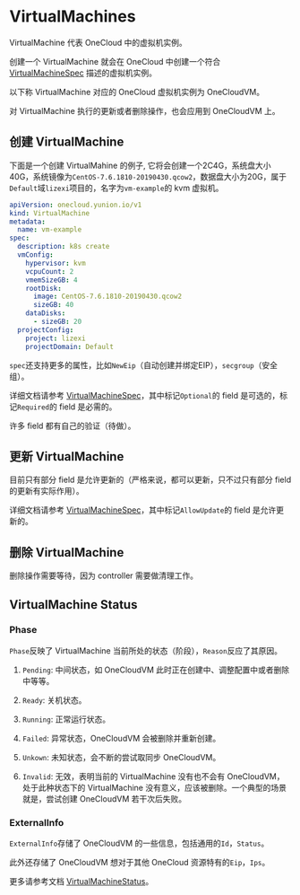 # VirtualMachines

VirtualMachine 代表 OneCloud 中的虚拟机实例。

创建一个 VirtualMachine 就会在 OneCloud 中创建一个符合 [VirtualMachineSpec](../api/docs.md#onecloud.yunion.io/v1.VirtualMachineSpec) 描述的虚拟机实例。

以下称 VirtualMachine 对应的 OneCloud 虚拟机实例为 OneCloudVM。

对 VirtualMachine 执行的更新或者删除操作，也会应用到 OneCloudVM 上。

## 创建 VirtualMachine

下面是一个创建 VirtualMahine 的例子, 它将会创建一个2C4G，系统盘大小40G，系统镜像为`CentOS-7.6.1810-20190430.qcow2`，数据盘大小为20G，属于`Default`域`lizexi`项目的，名字为`vm-example`的 kvm 虚拟机。

```yaml
apiVersion: onecloud.yunion.io/v1
kind: VirtualMachine
metadata:
  name: vm-example
spec:
  description: k8s create
  vmConfig:
    hypervisor: kvm
    vcpuCount: 2
    vmemSizeGB: 4
    rootDisk:
      image: CentOS-7.6.1810-20190430.qcow2
      sizeGB: 40
    dataDisks:
      - sizeGB: 20
  projectConfig:
    project: lizexi
    projectDomain: Default
```
`spec`还支持更多的属性，比如`NewEip`（自动创建并绑定EIP），`secgroup`（安全组）。

详细文档请参考 [VirtualMachineSpec](../api/docs.md#onecloud.yunion.io/v1.VirtualMachineSpec)，其中标记`Optional`的 field 是可选的，标记`Required`的 field 是必需的。

许多 field 都有自己的验证（待做）。

## 更新 VirtualMachine

目前只有部分 field 是允许更新的（严格来说，都可以更新，只不过只有部分 field 的更新有实际作用）。

详细文档请参考 [VirtualMachineSpec](../api/docs.md#onecloud.yunion.io/v1.VirtualMachineSpec)，其中标记`AllowUpdate`的 field 是允许更新的。

## 删除 VirtualMachine

删除操作需要等待，因为 controller 需要做清理工作。

## VirtualMachine Status

### Phase 

`Phase`反映了 VirtualMachine 当前所处的状态（阶段），`Reason`反应了其原因。

1. `Pending`: 中间状态，如 OneCloudVM 此时正在创建中、调整配置中或者删除中等等。

2. `Ready`: 关机状态。

3. `Running`: 正常运行状态。

4. `Failed`: 异常状态，OneCloudVM 会被删除并重新创建。

5. `Unkown`: 未知状态，会不断的尝试取同步 OneCloudVM。

6. `Invalid`: 无效，表明当前的 VirtualMachine 没有也不会有 OneCloudVM，处于此种状态下的 VirtualMachine 没有意义，应该被删除。一个典型的场景就是，尝试创建 OneCloudVM 若干次后失败。

### ExternalInfo

`ExternalInfo`存储了 OneCloudVM 的一些信息，包括通用的`Id`，`Status`。

此外还存储了 OneCloudVM 想对于其他 OneCloud 资源特有的`Eip`，`Ips`。

更多请参考文档 [VirtualMachineStatus](../api/docs.md#onecloud.yunion.io/v1.VirtualMachineStatus)。




